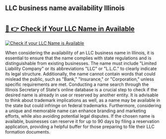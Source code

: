 ## LLC business name availability Illinois 

# <h2><a href="http://shrsl.com/4unio">🔗 👉 Check if Your LLC Name in Available</a></h2>

[![Check if your LLC Name is Available](https://llcbible.com/name-availability-button.jpg)](http://shrsl.com/4unio)

When considering the availability of an LLC business name in Illinois, it is essential to ensure that the name complies with state regulations and is distinguishable from existing businesses. The name must include "Limited Liability Company" or its abbreviations "LLC" or "L.L.C." to clearly indicate its legal structure. Additionally, the name cannot contain words that could mislead the public, such as "Bank," "Insurance," or "Corporation," unless specific requirements are met. Conducting a name search through the Illinois Secretary of State's online database is a crucial step to check if the desired name is already in use or reserved by another entity. It is advisable to think about trademark implications as well, as a name may be available in the state but could infringe on federal trademarks. Furthermore, considering a unique and memorable name can enhance branding and marketing efforts, while also avoiding potential legal disputes. If the chosen name is available, businesses can reserve it for up to 90 days by filing a reservation application, providing a helpful buffer for those preparing to file their LLC formation documents.